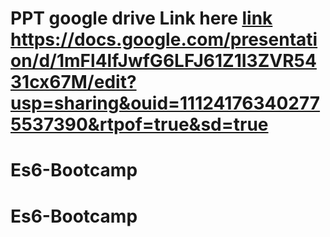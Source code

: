 # PPT  google drive Link  here [link](https://docs.google.com/presentation/d/1mFl4lfJwfG6LFJ61Z1I3ZVR5431cx67M/edit?usp=sharing&ouid=111241763402775537390&rtpof=true&sd=true) https://docs.google.com/presentation/d/1mFl4lfJwfG6LFJ61Z1I3ZVR5431cx67M/edit?usp=sharing&ouid=111241763402775537390&rtpof=true&sd=true
# Es6-Bootcamp
# Es6-Bootcamp
